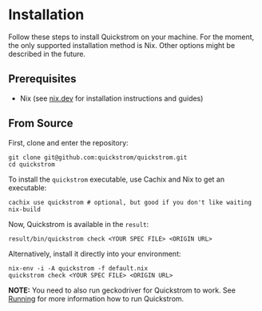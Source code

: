 # Installation

Follow these steps to install Quickstrom on your machine. For the moment, the
only supported installation method is Nix. Other options might be described
in the future.

## Prerequisites

- Nix (see [nix.dev](https://nix.dev/) for installation instructions and guides)

## From Source

First, clone and enter the repository:

```shell
git clone git@github.com:quickstrom/quickstrom.git
cd quickstrom
```

To install the `quickstrom` executable, use Cachix and Nix to get an
executable:

```shell
cachix use quickstrom # optional, but good if you don't like waiting
nix-build
```

Now, Quickstrom is available in the `result`:

```shell
result/bin/quickstrom check <YOUR SPEC FILE> <ORIGIN URL>
```

Alternatively, install it directly into your environment:

```shell
nix-env -i -A quickstrom -f default.nix
quickstrom check <YOUR SPEC FILE> <ORIGIN URL>
```

**NOTE:** You need to also run geckodriver for Quickstrom to work. See [Running](#running) for more information how to
run Quickstrom.